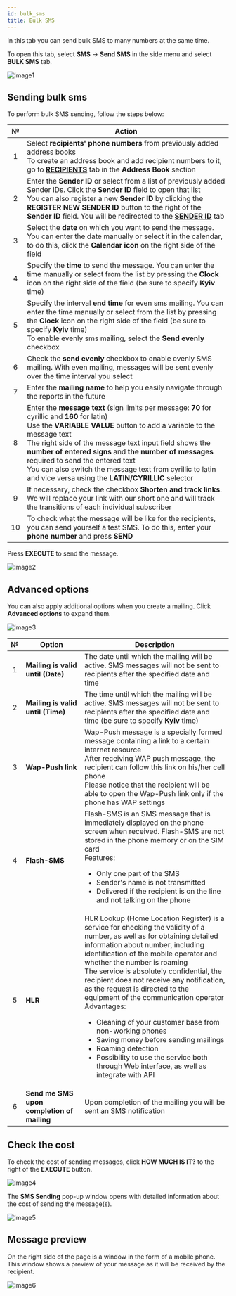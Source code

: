 ```yaml
---
id: bulk_sms
title: Bulk SMS
---
```


In this tab you can send bulk SMS to many numbers at the same time.

To open this tab, select **SMS** → **Send SMS** in the side menu and select **BULK SMS** tab.

![image1](/img/en/client_send_sms_bulk_sms/image1.png)

## Sending bulk sms

To perform bulk SMS sending, follow the steps below:

|  №  | Action |
| :-: | ------ |
| 1 | Select **recipients' phone numbers** from previously added address books <br/> To create an address book and add recipient numbers to it, go to [**RECIPIENTS**](../address_book/recipients.md) tab in the **Address Book** section |
| 2 | Enter the **Sender ID** or select from a list of previously added Sender IDs. Click the **Sender ID** field to open that list <br/> You can also register a new **Sender ID** by clicking the **REGISTER NEW SENDER ID** button to the right of the **Sender ID** field. You will be redirected to the [**SENDER ID**](sender_id.md) tab |
| 3 | Select the **date** on which you want to send the message. You can enter the date manually or select it in the calendar, to do this, click the **Calendar icon** on the right side of the field |
| 4 | Specify the **time** to send the message. You can enter the time manually or select from the list by pressing the **Clock** icon on the right side of the field (be sure to specify **Kyiv** time) |
| 5 | Specify the interval **end time** for even sms mailing. You can enter the time manually or select from the list by pressing the **Clock** icon on the right side of the field (be sure to specify **Kyiv** time) <br/> To enable evenly sms mailing, select the **Send evenly** checkbox |
| 6 | Check the **send evenly** checkbox to enable evenly SMS mailing. With even mailing, messages will be sent evenly over the time interval you select |
| 7 | Enter the **mailing name** to help you easily navigate through the reports in the future |
| 8 | Enter the **message text** (sign limits per message: **70** for cyrillic and **160** for latin) <br/> Use the **VARIABLE VALUE** button to add a variable to the message text <br/> The right side of the message text input field shows the **number of entered signs** and **the number of messages** required to send the entered text <br/> You can also switch the message text from cyrillic to latin and vice versa using the **LATIN/CYRILLIC** selector |
| 9 | If necessary, check the checkbox **Shorten and track links**. We will replace your link with our short one and will track the transitions of each individual subscriber |
| 10 | To check what the message will be like for the recipients, you can send yourself a test SMS. To do this, enter your **phone number** and press **SEND** |

Press **EXECUTE** to send the message.

![image2](/img/en/client_send_sms_bulk_sms/image2.png)

## Advanced options

You can also apply additional options when you create a mailing. Click **Advanced options** to expand them.

![image3](/img/en/client_send_sms_bulk_sms/image3.png)

|  №  | Option | Description |
| :-: | ------ | ----------- |
| 1 | **Mailing is valid until (Date)** | The date until which the mailing will be active. SMS messages will not be sent to recipients after the specified date and time |
| 2 | **Mailing is valid until (Time)** | The time until which the mailing will be active. SMS messages will not be sent to recipients after the specified date and time (be sure to specify **Kyiv** time) |
| 3 | **Wap-Push link** | Wap-Push message is a specially formed message containing a link to a certain internet resource <br/> After receiving WAP push message, the recipient can follow this link on his/her cell phone <br/> Please notice that the recipient will be able to open the Wap-Push link only if the phone has WAP settings |
| 4 | **Flash-SMS** | Flash-SMS is an SMS message that is immediately displayed on the phone screen when received. Flash-SMS are not stored in the phone memory or on the SIM card <br/> Features: <ul><li>Only one part of the SMS</li><li>Sender's name is not transmitted</li><li>Delivered if the recipient is on the line and not talking on the phone</li></ul> |
| 5 | **HLR** | HLR Lookup (Home Location Register) is a service for checking the validity of a number, as well as for obtaining detailed information about number, including identification of the mobile operator and whether the number is roaming <br/> The service is absolutely confidential, the recipient does not receive any notification, as the request is directed to the equipment of the communication operator <br/> Advantages: <ul><li>Cleaning of your customer base from non-working phones</li><li>Saving money before sending mailings</li><li>Roaming detection</li><li>Possibility to use the service both through Web interface, as well as integrate with API</li></ul> |
| 6 | **Send me SMS upon completion of mailing** | Upon completion of the mailing you will be sent an SMS notification |

## Check the cost

To check the cost of sending messages, click **HOW MUCH IS IT?** to the right of the **EXECUTE** button.

![image4](/img/en/client_send_sms_bulk_sms/image4.png)

The **SMS Sending** pop-up window opens with detailed information about the cost of sending the message(s).

![image5](/img/en/client_send_sms_bulk_sms/image5.png)

## Message preview

On the right side of the page is a window in the form of a mobile phone. This window shows a preview of your message as it will be received by the recipient.

![image6](/img/en/client_send_sms_bulk_sms/image6.png)

